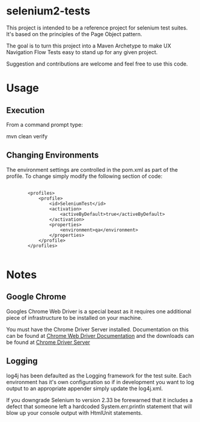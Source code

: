 selenium2-tests
===============

This project is intended to be a reference project for selenium test suites.  It's based on the principles of the Page Object pattern.

The goal is to turn this project into a Maven Archetype to make UX Navigation Flow Tests easy to stand up for any given project.

Suggestion and contributions are welcome and feel free to use this code.  

Usage
=====

Execution
---------

From a command prompt type:

mvn clean verify

Changing Environments
---------------------
The environment settings are controlled in the pom.xml as part of the profile.  To change simply modify the following section of code:
<pre>
	<code>
		&lt;profiles&gt;
			&lt;profile&gt;
				&lt;id&gt;SeleniumTest&lt;/id&gt;
				&lt;activation&gt;
					&lt;activeByDefault&gt;true&lt;/activeByDefault&gt;
				&lt;/activation&gt;
				&lt;properties&gt;
					&lt;environment&gt;qa&lt;/environment&gt;
				&lt;/properties&gt;
			&lt;/profile&gt;
		&lt;/profiles&gt;
	</code>
</pre>

Notes
=====

Google Chrome
-------------

Googles Chrome Web Driver is a special beast as it requires one additional piece of infrastructure to be installed on your machine.

You must have the Chrome Driver Server installed.  Documentation on this can be found at [Chrome Web Driver Documentation](https://code.google.com/p/selenium/wiki/ChromeDriver) and the downloads can be found at [Chrome Driver Server](https://code.google.com/p/chromedriver/downloads/list)

Logging
-------
log4j has been defaulted as the Logging framework for the test suite.  Each environment has it's own configuration so if in development you want to log output to an appropriate appender simply update the log4j.xml.

If you downgrade Selenium to version 2.33 be forewarned that it includes a defect that someone left a hardcoded System.err.println statement that will blow up your console output with HtmlUnit statements. 

